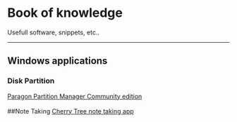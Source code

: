 # Book of knowledge
Usefull software, snippets, etc.. 
<hr>

## Windows applications

### Disk Partition
<a href="https://www.paragon-software.com/free/pm-express/#" alt="https://www.paragon-software.com/free/pm-express/#">Paragon Partition Manager Community edition</a> <br>
<br>
##Note Taking
<a href="https://www.giuspen.com/cherrytree/" alt="https://www.giuspen.com/cherrytree/">Cherry Tree note taking app</a>

